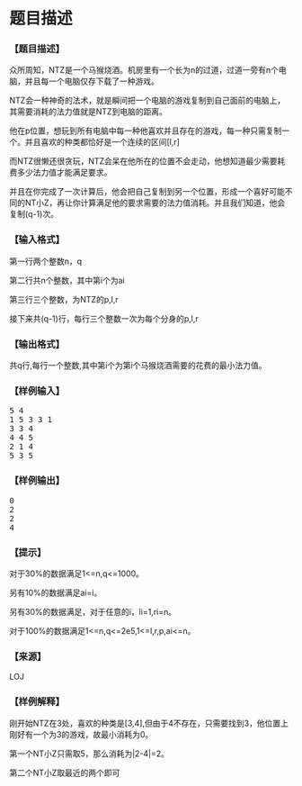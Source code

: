 # 题目描述


<h3>
【题目描述】
</h3>
<p>
众所周知，NTZ是一个马猴烧酒。机房里有一个长为n的过道，过道一旁有n个电脑，并且每一个电脑仅存下载了一种游戏。
</p>
<p>
NTZ会一种神奇的法术，就是瞬间把一个电脑的游戏复制到自己面前的电脑上，其需要消耗的法力值就是NTZ到电脑的距离。
</p>
<p>
他在p位置，想玩到所有电脑中每一种他喜欢并且存在的游戏，每一种只需复制一个。并且喜欢的种类都恰好是一个连续的区间[l,r]
</p>
<p>
而NTZ很懒还很贪玩，NTZ会呆在他所在的位置不会走动，他想知道最少需要耗费多少法力值才能满足要求。
</p>
<p>
并且在你完成了一次计算后，他会把自己复制到另一个位置，形成一个喜好可能不同的NT小Z，再让你计算满足他的要求需要的法力值消耗。并且我们知道，他会复制(q-1)次。
</p>
<h3>
【输入格式】
</h3>
<p>
第一行两个整数n，q
</p>
<p>
第二行共n个整数，其中第i个为ai
</p>
<p>
第三行三个整数，为NTZ的p,l,r
</p>
<p>
接下来共(q-1)行，每行三个整数一次为每个分身的p,l,r
</p>
<h3>
【输出格式】
</h3>
<p>
共q行,每行一个整数,其中第i个为第i个马猴烧酒需要的花费的最小法力值。
</p>
<h3>
【样例输入】
</h3>
<pre>5 4
1 5 3 3 1
3 3 4
4 4 5
2 1 4
5 3 5
</pre>
<h3>
【样例输出】
</h3>
<pre>0
2
2
4
</pre>
<h3>
【提示】
</h3>
<p>
对于30%的数据满足1&lt;=n,q&lt;=1000。
</p>
<p>
另有10%的数据满足ai=i。
</p>
<p>
另有30%的数据满足，对于任意的i，li=1,ri=n。
</p>
<p>
对于100%的数据满足1&lt;=n,q&lt;=2e5,1&lt;=l,r,p,ai&lt;=n。
</p>
<h3>
【来源】
</h3>
<p>
LOJ
</p>
<h3>
【样例解释】
</h3>
<p>
刚开始NTZ在3处，喜欢的种类是[3,4],但由于4不存在，只需要找到3，他位置上刚好有一个为3的游戏，故最小消耗为0。
</p>
<p>
第一个NT小Z只需取5，那么消耗为|2-4|=2。
</p>
<p>
第二个NT小Z取最近的两个即可
</p>
